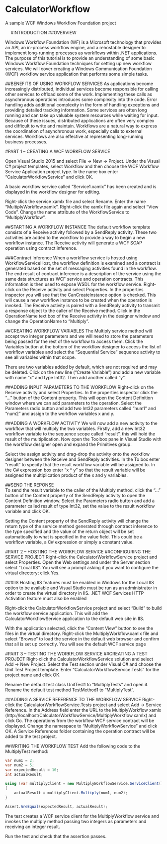 # CalculatorWorkflow
A sample WCF Windows Workflow Foundation project

 
#INTRODUCTION
##OVERVIEW

Windows Workflow Foundation (WF) is a Microsoft technology that provides an API, an in-process workflow engine, and a rehostable designer to implement long-running processes as workflows within .NET applications.
The purpose of this tutorial is to provide an understanding of some basic Windows Workflow Foundation techniques for setting up new workflow services.
We will cover creating a Windows Communication Foundation (WCF) workflow service application that performs some simple tasks.

##BENEFITS OF USING WORKFLOW SERVICES
As applications become increasingly distributed, individual services become responsible for calling other services to offload some of the work. Implementing these calls as asynchronous operations introduces some complexity into the code. Error handling adds additional complexity in the form of handling exceptions and providing detailed tracking information. Some services are often long running and can take up valuable system resources while waiting for input. Because of these issues, distributed applications are often very complex and difficult to write and maintain. Workflows are a natural way to express the coordination of asynchronous work, especially calls to external services. Workflows are also effective at representing long-running business processes.

 
#PART 1 – CREATING A WCF WORKFLOW SERVICE

Open Visual Studio 2015 and select File -> New -> Project.
Under the Visual C# project templates, select Workflow and then choose the WCF Workflow Service Application project type.
In the name box enter “CalculatorWorkflowService” and click OK.
 
A basic workflow service called “Service1.xamlx” has been created and is displayed in the workflow designer for editing.
 
Right-click the service xamlx file and select Rename. Enter the name “MultiplyWorkflow.xamlx”. Right-click the xamlx file again and select “View Code”. Change the name attribute of the WorkflowService to “MultiplyWorkflow”.

##STARTING A WORKFLOW INSTANCE
The default workflow template consists of a Receive activity followed by a SendReply activity. These two activities are added to the workflow to provide a way to begin a new workflow instance. The Receive activity will generate a WCF SOAP operation using contract inference. 

###Contract Inference
When a workflow service is hosted using WorkflowServiceHost, the workflow definition is examined and a contract is generated based on the set of messaging activities found in the workflow. The end result of contract inference is a description of the service using the same data structures as WCF service and operation contracts. This information is then used to expose WSDL for the workflow service.
Right-click on the Receive activity and select Properties. In the properties inspector you will see that the CanCreateInstance option is checked. This will cause a new workflow instance to be created when the operation is invoked.
The Receive activity is paired with a SendReply activity to transmit a response object to the caller of the Receive method.
Click in the OperationName text box of the Receive activity in the designer window and change the OperationName to “Multiply”.
 
##CREATING WORKFLOW VARIABLES
The Multiply service method will accept two integer parameters and we will need to store the parameters being passed for the rest of the workflow to access them.
Click the Variables button at the bottom of the workflow designer to access the list of workflow variables and select the “Sequential Service” sequence activity to see all variables within that scope.
 
There are two variables added by default, which are not required and may be deleted. 
Click on the new line (“Create Variable”) and add a new variable with name “x” and type Int32. Then add another called “y”.
 
##ADDING INPUT PARAMETERS TO THE WORKFLOW
Right-click on the Receive activity and select Properties. In the properties inspector click the “…” button of the Content property. This will open the Content Definition window where we can add parameters to the operation.
Select the Parameters radio button and add two Int32 parameters called “num1” and “num2” and assign to the workflow variables x and y.
 
##ADDING A WORKFLOW ACTIVITY
We will now add a new activity to the workflow that will multiply the two variables. Firstly, add a new Int32 workflow variable to the sequence scope called “result”, this will hold the result of the multiplication.
Now open the Toolbox pane in Visual Studio with the workflow designer open and expand the Primitives group.
 
Select the assign activity and drag-drop the activity onto the workflow designer between the Receive and SendReply activities.
In the To box enter “result” to specify that the result workflow variable will be assigned to. In the C# expression box enter “x * y” so that the result variable will be assigned the multiplication product of the x and y variables.
 
##SEND THE REPONSE	
To send the result variable to the caller of the Multiply method, click the “…” button of the Content property of the SendReply activity to open the Content Definition window.
Select the Parameters radio button and add a parameter called result of type Int32, set the value to the result workflow variable and click OK.
 
Setting the Content property of the SendReply activity will change the return type of the service method generated through contract inference to the type specified and the value of the return object will be set automatically to what is specified in the value field. This could be a workflow variable, a C# expression or simply a constant value.

#PART 2 – HOSTING THE WORKFLOW SERVICE
##CONFIGURING THE SERVICE PROJECT
Right-click the CalculatorWorkflowService project and select Properties. Open the Web settings and under the Server section select “Local IIS”. You will see a prompt asking if you want to configure the virtual directory; click Yes.

###IIS Hosting
IIS features must be enabled in Windows for the Local IIS option to be available and Visual Studio must be run as an administrator in order to create the virtual directory in IIS.
.NET WCF Services HTTP Activation feature must also be enabled
 
Right-click the CalculatorWorkflowService project and select “Build” to build the workflow service application. This will add the CalculatorWorkflowService application to the default web site in IIS.
 
With the application selected, click the “Content View” button to see the files in the virtual directory. Right-click the MultiplyWorkflow.xamlx file and select “Browse” to load the service in the default web browser and confirm that all is set up correctly. You will see the default WCF service page
 

#PART 3 – TESTING THE WORKFLOW SERVICE
##CREATING A TEST PROJECT
Right-click the CalculatorWorkflowService solution and select Add -> New Project.
Select the Test section under Visual C# and choose the Unit Test Project template.
Enter “CalculatorWorkflowService.Tests” for the project name and click OK.
 
Rename the default test class UnitTest1 to “MultiplyTests” and open it. Rename the default test method TestMethod1 to “MultiplyTest”.

##ADDING A SERVICE REFERENCE TO THE WORKFLOW SERVICE
Right-click the CalculatorWorkflowService.Tests project and select Add -> Service Reference.
In the Address field enter the URL to the MultiplyWorkflow xamlx (http://localhost/CalculatorWorkflowService/MultiplyWorkflow.xamlx) and click Go. The operations from the workflow WCF service contract will be displayed. Change the namespace to “MultiplyWorkflowService” and click OK. A Service References folder containing the operation contract will be added to the test project.

##WRITING THE WORKFLOW TEST
Add the following code to the MultiplyTest method:

```C#
var num1 = 2;
var num2 = 5;
var expectedResult = 10;
int actualResult;
	
using (var multiplyClient = new MultiplyWorkflowService.ServiceClient())
{
    actualResult = multiplyClient.Multiply(num1, num2);
}

Assert.AreEqual(expectedResult, actualResult);
```

The test creates a WCF service client for the MultiplyWorkflow service and invokes the multiply method passing two integers as parameters and receiving an integer result.

Run the test and check that the assertion passes.
